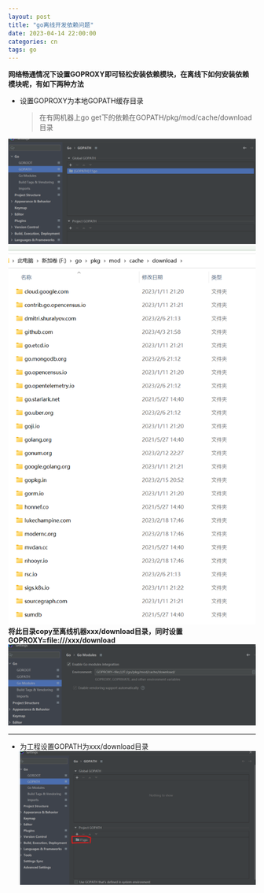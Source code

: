 ```yaml
---
layout: post
title: "go离线开发依赖问题"
date: 2023-04-14 22:00:00
categories: cn
tags: go
---
```


**网络畅通情况下设置GOPROXY即可轻松安装依赖模块，在离线下如何安装依赖模块呢，有如下两种方法**

* 设置GOPROXY为本地GOPATH缓存目录    
  > 在有网机器上go get下的依赖在GOPATH/pkg/mod/cache/download目录  
 
![](https://github.com/homeless2010/homeless2010.github.io/blob/master/img/go/2023-04-15-go%E7%A6%BB%E7%BA%BF%E5%BC%80%E5%8F%91%E4%BE%9D%E8%B5%96%E9%97%AE%E9%A2%98/gopath.png?raw=true)
![](https://raw.githubusercontent.com/homeless2010/homeless2010.github.io/master/img/go/2023-04-15-go%E7%A6%BB%E7%BA%BF%E5%BC%80%E5%8F%91%E4%BE%9D%E8%B5%96%E9%97%AE%E9%A2%98/download.png)    
**将此目录copy至离线机器xxx/download目录，同时设置GOPROXY=file:///xxx/download**    
![](https://github.com/homeless2010/homeless2010.github.io/blob/master/img/go/2023-04-15-go%E7%A6%BB%E7%BA%BF%E5%BC%80%E5%8F%91%E4%BE%9D%E8%B5%96%E9%97%AE%E9%A2%98/goproxy.png?raw=true)
  
----------------------------------------------------------
* 为工程设置GOPATH为xxx/download目录    
  ![](https://github.com/homeless2010/homeless2010.github.io/blob/master/img/go/2023-04-15-go%E7%A6%BB%E7%BA%BF%E5%BC%80%E5%8F%91%E4%BE%9D%E8%B5%96%E9%97%AE%E9%A2%98/project_gopath.png?raw=true)    